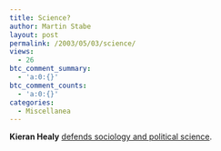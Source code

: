 ```yaml
---
title: Science?
author: Martin Stabe
layout: post
permalink: /2003/05/03/science/
views:
  - 26
btc_comment_summary:
  - 'a:0:{}'
btc_comment_counts:
  - 'a:0:{}'
categories:
  - Miscellanea
---
```

**Kieran Healy** <a href="http://www.kieranhealy.org/blog/archives/000398.html#000398" target="_top">defends sociology and political science</a>.